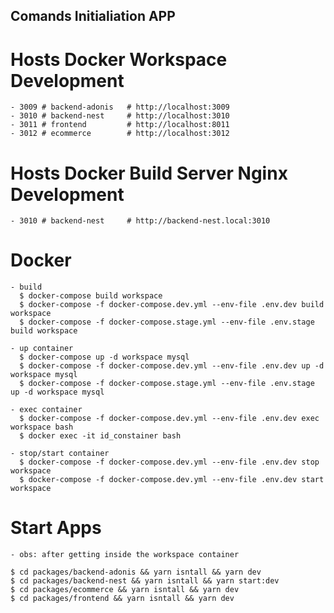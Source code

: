 ## Comands Initialiation APP

  # Hosts Docker Workspace Development
    - 3009 # backend-adonis   # http://localhost:3009
    - 3010 # backend-nest     # http://localhost:3010
    - 3011 # frontend         # http://localhost:8011
    - 3012 # ecommerce        # http://localhost:3012

  # Hosts Docker Build Server Nginx Development
    - 3010 # backend-nest     # http://backend-nest.local:3010

  # Docker
    - build
      $ docker-compose build workspace
      $ docker-compose -f docker-compose.dev.yml --env-file .env.dev build workspace
      $ docker-compose -f docker-compose.stage.yml --env-file .env.stage build workspace

    - up container
      $ docker-compose up -d workspace mysql
      $ docker-compose -f docker-compose.dev.yml --env-file .env.dev up -d workspace mysql 
      $ docker-compose -f docker-compose.stage.yml --env-file .env.stage up -d workspace mysql 

    - exec container
      $ docker-compose -f docker-compose.dev.yml --env-file .env.dev exec workspace bash  
      $ docker exec -it id_constainer bash

    - stop/start container
      $ docker-compose -f docker-compose.dev.yml --env-file .env.dev stop workspace
      $ docker-compose -f docker-compose.dev.yml --env-file .env.dev start workspace

  # Start Apps
    - obs: after getting inside the workspace container

    $ cd packages/backend-adonis && yarn isntall && yarn dev
    $ cd packages/backend-nest && yarn isntall && yarn start:dev
    $ cd packages/ecommerce && yarn isntall && yarn dev
    $ cd packages/frontend && yarn isntall && yarn dev
